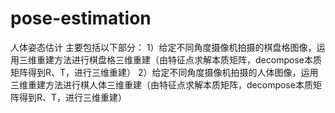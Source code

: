 # pose-estimation
人体姿态估计
主要包括以下部分：
1）给定不同角度摄像机拍摄的棋盘格图像，运用三维重建方法进行棋盘格三维重建（由特征点求解本质矩阵，decompose本质矩阵得到R、T，进行三维重建）
2）给定不同角度摄像机拍摄的人体图像，运用三维重建方法进行棋人体三维重建（由特征点求解本质矩阵，decompose本质矩阵得到R、T，进行三维重建）
